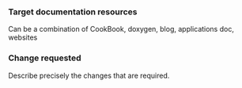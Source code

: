 ### Target documentation resources

Can be a combination of CookBook, doxygen, blog, applications doc, websites

### Change requested

Describe precisely the changes that are required.
